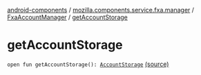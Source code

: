 [android-components](../../index.md) / [mozilla.components.service.fxa.manager](../index.md) / [FxaAccountManager](index.md) / [getAccountStorage](./get-account-storage.md)

# getAccountStorage

`open fun getAccountStorage(): `[`AccountStorage`](../../mozilla.components.service.fxa/-account-storage/index.md) [(source)](https://github.com/mozilla-mobile/android-components/blob/master/components/service/firefox-accounts/src/main/java/mozilla/components/service/fxa/manager/FxaAccountManager.kt#L897)